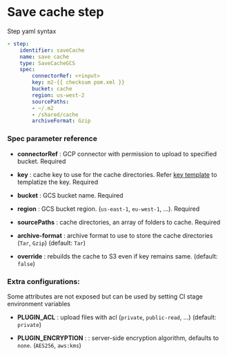 # Save cache step

Step yaml syntax
```yaml
- step:
    identifier: saveCache
    name: save cache
    type: SaveCacheGCS
    spec:
        connectorRef: <+input>
        key: m2-{{ checksum pom.xml }}
        bucket: cache
        region: us-west-2
        sourcePaths:
        - ~/.m2
        - /shared/cache
        archiveFormat: Gzip
```

### Spec parameter reference

- **connectorRef** : GCP connector with permission to upload to specified bucket. Required

- **key** : cache key to use for the cache directories. Refer [key template](/caching/key-template/) to templatize the key. Required

- **bucket** : GCS bucket name. Required

- **region** : GCS bucket region. (`us-east-1`, `eu-west-1`, ...). Required

- **sourcePaths** : cache directories, an array of folders to cache. Required

- **archive-format** : archive format to use to store the cache directories (`Tar`, `Gzip`) (default: `Tar`)

- **override** : rebuilds the cache to S3 even if key remains same. (default: `false`)

### Extra configurations:

Some attributes are not exposed but can be used by setting CI stage environment variables 

- **PLUGIN_ACL** : upload files with acl (`private`, `public-read`, ...) (default: `private`)

- **PLUGIN_ENCRYPTION** : 
: server-side encryption algorithm, defaults to `none`. (`AES256`, `aws:kms`)